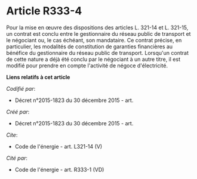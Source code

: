 # Article R333-4

Pour la mise en œuvre des dispositions des articles L. 321-14 et L. 321-15, un contrat est conclu entre le gestionnaire du
réseau public de transport et le négociant ou, le cas échéant, son mandataire. Ce contrat précise, en particulier, les
modalités de constitution de garanties financières au bénéfice du gestionnaire du réseau public de transport. Lorsqu'un
contrat de cette nature a déjà été conclu par le négociant à un autre titre, il est modifié pour prendre en compte l'activité
de négoce d'électricité.

**Liens relatifs à cet article**

_Codifié par_:

  - Décret n°2015-1823 du 30 décembre 2015 - art.

_Créé par_:

  - Décret n°2015-1823 du 30 décembre 2015 - art.

_Cite_:

  - Code de l'énergie - art. L321-14 (V)

_Cité par_:

  - Code de l'énergie - art. R333-1 (VD)
